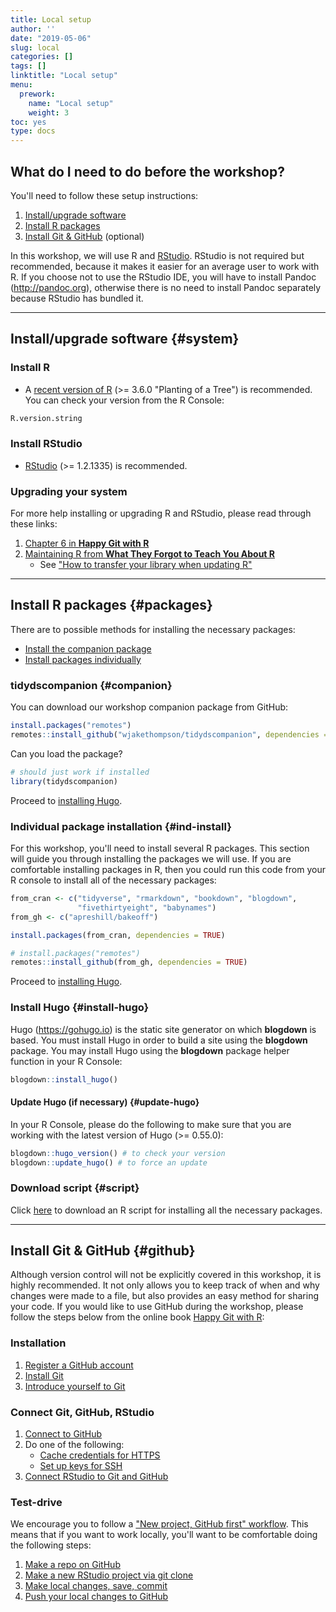 ```yaml
---
title: Local setup
author: ''
date: "2019-05-06"
slug: local
categories: []
tags: []
linktitle: "Local setup"
menu:
  prework:
    name: "Local setup"
    weight: 3
toc: yes
type: docs
---
```




## What do I need to do before the workshop?

You'll need to follow these setup instructions:

1. [Install/upgrade software](#system)
1. [Install R packages](#packages)
1. [Install Git & GitHub](#github) (optional)

In this workshop, we will use R and [RStudio](https://www.rstudio.com/products/rstudio/). RStudio is not required but recommended, because it makes it easier for an average user to work with R. If you choose not to use the RStudio IDE, you will have to install Pandoc (http://pandoc.org), otherwise there is no need to install Pandoc separately because RStudio has bundled it. 

-----

## Install/upgrade software {#system}

### Install R

* A [recent version of R](https://cran.rstudio.com/) (>= 3.6.0 "Planting of a Tree") is recommended. You can check your version from the R Console:


```r
R.version.string
```


### Install RStudio

* [RStudio](https://www.rstudio.com/products/rstudio/download/#download) (>= 1.2.1335)  is recommended.


### Upgrading your system

For more help installing or upgrading R and RStudio, please read through these links:

1. [Chapter 6 in **Happy Git with R**](http://happygitwithr.com/install-r-rstudio.html)
1. [Maintaining R from **What They Forgot to Teach You About R**](https://whattheyforgot.org/maintaining-r.html)
    - See ["How to transfer your library when updating R"](https://whattheyforgot.org/maintaining-r.html#how-to-transfer-your-library-when-updating-r)

-----

## Install R packages {#packages}

There are to possible methods for installing the necessary packages:

* [Install the companion package](#companion)
* [Install packages individually](#ind-install)

### tidydscompanion {#companion}

You can download our workshop companion package from GitHub:


```r
install.packages("remotes")
remotes::install_github("wjakethompson/tidydscompanion", dependencies = TRUE)
```

Can you load the package?


```r
# should just work if installed
library(tidydscompanion)
```

Proceed to [installing Hugo](#install-hugo).

### Individual package installation {#ind-install}

For this workshop, you'll need to install several R packages. This section will guide you through installing the packages we will use. If you are comfortable installing packages in R, then you could run this code from your R console to install all of the necessary packages:


```r
from_cran <- c("tidyverse", "rmarkdown", "bookdown", "blogdown",
               "fivethirtyeight", "babynames")
from_gh <- c("apreshill/bakeoff")
```


```r
install.packages(from_cran, dependencies = TRUE)

# install.packages("remotes")
remotes::install_github(from_gh, dependencies = TRUE)
```

Proceed to [installing Hugo](#install-hugo).

### Install Hugo {#install-hugo}

Hugo (https://gohugo.io) is the static site generator on which **blogdown** is based. You must install Hugo in order to build a site using the **blogdown** package. You may install Hugo using the **blogdown** package helper function in your R Console:


```r
blogdown::install_hugo()
```

#### Update Hugo (if necessary) {#update-hugo}

In your R Console, please do the following to make sure that you are working with the latest version of Hugo (>= 0.55.0): 
    

```r
blogdown::hugo_version() # to check your version
blogdown::update_hugo() # to force an update
```


### Download script {#script}

Click <a href="../tidy-ds-installs.R" download>here</a> to download an R script for installing all the necessary packages.

-----

## Install Git & GitHub {#github}

Although version control will not be explicitly covered in this workshop, it is highly recommended. It not only allows you to keep track of when and why changes were made to a file, but also provides an easy method for sharing your code. If you would like to use GitHub during the workshop, please follow the steps below from the online book [Happy Git with R](https://happygitwithr.com/):

### Installation

1. [Register a GitHub account](https://happygitwithr.com/github-acct.html)
1. [Install Git](https://happygitwithr.com/install-git.html) 
1. [Introduce yourself to Git](https://happygitwithr.com/hello-git.html)

### Connect Git, GitHub, RStudio

1. [Connect to GitHub](https://happygitwithr.com/push-pull-github.html)
1. Do one of the following:
    - [Cache credentials for HTTPS](https://happygitwithr.com/credential-caching.html)
    - [Set up keys for SSH](https://happygitwithr.com/ssh-keys.html)
1. [Connect RStudio to Git and GitHub](https://happygitwithr.com/rstudio-git-github.html)

### Test-drive

We encourage you to follow a ["New project, GitHub first" workflow](https://happygitwithr.com/new-github-first.html). This means that if you want to work locally, you'll want to be comfortable doing the following steps:

1. [Make a repo on GitHub](https://happygitwithr.com/new-github-first.html#make-a-repo-on-github-1)
1. [Make a new RStudio project via git clone](https://happygitwithr.com/new-github-first.html#new-rstudio-project-via-git-clone)
1. [Make local changes, save, commit](https://happygitwithr.com/new-github-first.html#make-local-changes-save-commit-1)
1. [Push your local changes to GitHub](https://happygitwithr.com/new-github-first.html#push-your-local-changes-to-github)
